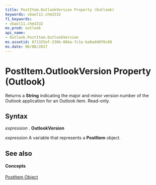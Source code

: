 ```yaml
---
title: PostItem.OutlookVersion Property (Outlook)
keywords: vbaol11.chm1532
f1_keywords:
- vbaol11.chm1532
ms.prod: outlook
api_name:
- Outlook.PostItem.OutlookVersion
ms.assetid: 671325ef-236b-084a-7c1e-ba9add0f8c89
ms.date: 06/08/2017
---
```



# PostItem.OutlookVersion Property (Outlook)

Returns a  **String** indicating the major and minor version number of the Outlook application for an Outlook item. Read-only.


## Syntax

 _expression_ . **OutlookVersion**

 _expression_ A variable that represents a **PostItem** object.


## See also


#### Concepts


[PostItem Object](Outlook.PostItem.md)

